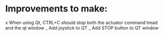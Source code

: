 
# Improvements to make: 
x When using Qt, CTRL+C should stop both the actuator command tread and the qt window
_ Add joystick to QT
_ Add STOP button to QT window